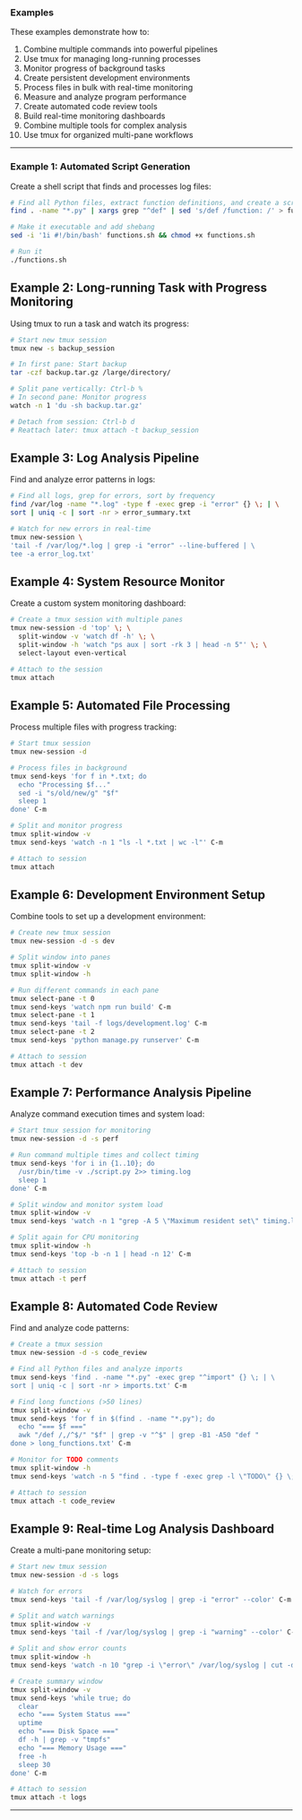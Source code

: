 

### Examples

These examples demonstrate how to:

1. Combine multiple commands into powerful pipelines
2. Use tmux for managing long-running processes
3. Monitor progress of background tasks
4. Create persistent development environments
5. Process files in bulk with real-time monitoring
6. Measure and analyze program performance
7. Create automated code review tools
8. Build real-time monitoring dashboards
9. Combine multiple tools for complex analysis
10. Use tmux for organized multi-pane workflows

---

### Example 1: Automated Script Generation

Create a shell script that finds and processes log files:

```bash
# Find all Python files, extract function definitions, and create a script
find . -name "*.py" | xargs grep "^def" | sed 's/def /function: /' > functions.sh

# Make it executable and add shebang
sed -i '1i #!/bin/bash' functions.sh && chmod +x functions.sh

# Run it
./functions.sh
```

## Example 2: Long-running Task with Progress Monitoring

Using tmux to run a task and watch its progress:

```bash
# Start new tmux session
tmux new -s backup_session

# In first pane: Start backup
tar -czf backup.tar.gz /large/directory/

# Split pane vertically: Ctrl-b %
# In second pane: Monitor progress
watch -n 1 'du -sh backup.tar.gz'

# Detach from session: Ctrl-b d
# Reattach later: tmux attach -t backup_session
```

## Example 3: Log Analysis Pipeline

Find and analyze error patterns in logs:

```bash
# Find all logs, grep for errors, sort by frequency
find /var/log -name "*.log" -type f -exec grep -i "error" {} \; | \
sort | uniq -c | sort -nr > error_summary.txt

# Watch for new errors in real-time
tmux new-session \
'tail -f /var/log/*.log | grep -i "error" --line-buffered | \
tee -a error_log.txt'
```

## Example 4: System Resource Monitor

Create a custom system monitoring dashboard:

```bash
# Create a tmux session with multiple panes
tmux new-session -d 'top' \; \
  split-window -v 'watch df -h' \; \
  split-window -h 'watch "ps aux | sort -rk 3 | head -n 5"' \; \
  select-layout even-vertical

# Attach to the session
tmux attach
```

## Example 5: Automated File Processing

Process multiple files with progress tracking:

```bash
# Start tmux session
tmux new-session -d

# Process files in background
tmux send-keys 'for f in *.txt; do 
  echo "Processing $f..."
  sed -i "s/old/new/g" "$f"
  sleep 1
done' C-m

# Split and monitor progress
tmux split-window -v
tmux send-keys 'watch -n 1 "ls -l *.txt | wc -l"' C-m

# Attach to session
tmux attach
```

## Example 6: Development Environment Setup

Combine tools to set up a development environment:

```bash
# Create new tmux session
tmux new-session -d -s dev

# Split window into panes
tmux split-window -v
tmux split-window -h

# Run different commands in each pane
tmux select-pane -t 0
tmux send-keys 'watch npm run build' C-m
tmux select-pane -t 1
tmux send-keys 'tail -f logs/development.log' C-m
tmux select-pane -t 2
tmux send-keys 'python manage.py runserver' C-m

# Attach to session
tmux attach -t dev
```

## Example 7: Performance Analysis Pipeline

Analyze command execution times and system load:

```bash
# Start tmux session for monitoring
tmux new-session -d -s perf

# Run command multiple times and collect timing
tmux send-keys 'for i in {1..10}; do
  /usr/bin/time -v ./script.py 2>> timing.log
  sleep 1
done' C-m

# Split window and monitor system load
tmux split-window -v
tmux send-keys 'watch -n 1 "grep -A 5 \"Maximum resident set\" timing.log | tail -n 6"' C-m

# Split again for CPU monitoring
tmux split-window -h
tmux send-keys 'top -b -n 1 | head -n 12' C-m

# Attach to session
tmux attach -t perf
```

## Example 8: Automated Code Review

Find and analyze code patterns:

```bash
# Create a tmux session
tmux new-session -d -s code_review

# Find all Python files and analyze imports
tmux send-keys 'find . -name "*.py" -exec grep "^import" {} \; | \
sort | uniq -c | sort -nr > imports.txt' C-m

# Find long functions (>50 lines)
tmux split-window -v
tmux send-keys 'for f in $(find . -name "*.py"); do
  echo "=== $f ==="
  awk "/def /,/^$/" "$f" | grep -v "^$" | grep -B1 -A50 "def " 
done > long_functions.txt' C-m

# Monitor for TODO comments
tmux split-window -h
tmux send-keys 'watch -n 5 "find . -type f -exec grep -l \"TODO\" {} \; | wc -l"' C-m

# Attach to session
tmux attach -t code_review
```

## Example 9: Real-time Log Analysis Dashboard

Create a multi-pane monitoring setup:

```bash
# Start new tmux session
tmux new-session -d -s logs

# Watch for errors
tmux send-keys 'tail -f /var/log/syslog | grep -i "error" --color' C-m

# Split and watch warnings
tmux split-window -v
tmux send-keys 'tail -f /var/log/syslog | grep -i "warning" --color' C-m

# Split and show error counts
tmux split-window -h
tmux send-keys 'watch -n 10 "grep -i \"error\" /var/log/syslog | cut -d\" \" -f5 | sort | uniq -c | sort -nr"' C-m

# Create summary window
tmux split-window -v
tmux send-keys 'while true; do
  clear
  echo "=== System Status ==="
  uptime
  echo "=== Disk Space ==="
  df -h | grep -v "tmpfs"
  echo "=== Memory Usage ==="
  free -h
  sleep 30
done' C-m

# Attach to session
tmux attach -t logs
```

---